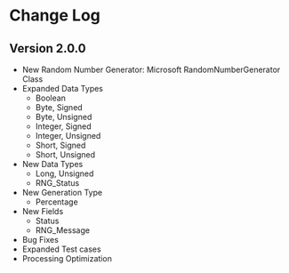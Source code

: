 # Change Log

## Version 2.0.0
- New Random Number Generator: Microsoft RandomNumberGenerator Class
- Expanded Data Types
  - Boolean
  - Byte, Signed
  - Byte, Unsigned
  - Integer, Signed
  - Integer, Unsigned
  - Short, Signed
  - Short, Unsigned
- New Data Types
  - Long, Unsigned
  - RNG_Status
- New Generation Type
  - Percentage
- New Fields
  - Status
  - RNG_Message
- Bug Fixes
- Expanded Test cases
- Processing Optimization
